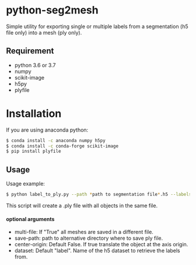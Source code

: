 # python-seg2mesh
Simple utility for exporting single or multiple labels from a segmentation (h5 file only) into a mesh (ply only).

## Requirement
- python 3.6 or 3.7
- numpy
- scikit-image
- h5py
- plyfile

# Installation
If you are using anaconda python:
```bash
$ conda install -c anaconda numpy h5py
$ conda install -c conda-forge scikit-image
$ pip install plyfile
```


## Usage 
Usage example:
```bash
$ python label_to_ply.py --path *path to segmentation file*.h5 --labels 10 34 101 
```
This script will create a .ply file with all objects in the same file.

#### optional arguments
* multi-file: If "True" all meshes are saved in a different file. 
* save-path: path to alternative directory where to save ply file.
* center-origin: Default False. If true translate the object at the axis origin.
* dataset: Default "label". Name of the h5 dataset to retrieve the labels from.

